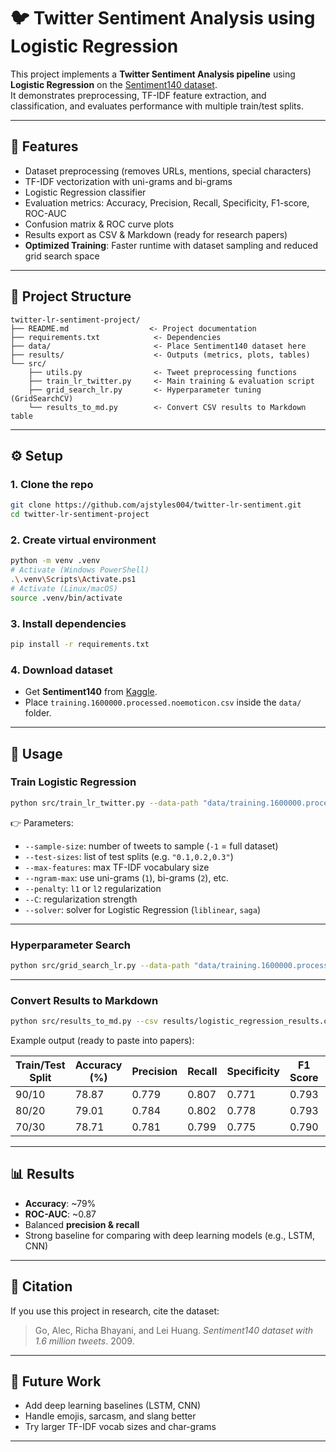 # 🐦 Twitter Sentiment Analysis using Logistic Regression

This project implements a **Twitter Sentiment Analysis pipeline** using **Logistic Regression** on the [Sentiment140 dataset](https://www.kaggle.com/datasets/kazanova/sentiment140).  
It demonstrates preprocessing, TF-IDF feature extraction, and classification, and evaluates performance with multiple train/test splits.

---

## 📌 Features
- Dataset preprocessing (removes URLs, mentions, special characters)
- TF-IDF vectorization with uni-grams and bi-grams
- Logistic Regression classifier
- Evaluation metrics: Accuracy, Precision, Recall, Specificity, F1-score, ROC-AUC
- Confusion matrix & ROC curve plots
- Results export as CSV & Markdown (ready for research papers)
- **Optimized Training**: Faster runtime with dataset sampling and reduced grid search space

---

## 📂 Project Structure
```
twitter-lr-sentiment-project/
├── README.md                  <- Project documentation
├── requirements.txt            <- Dependencies
├── data/                       <- Place Sentiment140 dataset here
├── results/                    <- Outputs (metrics, plots, tables)
└── src/
    ├── utils.py                <- Tweet preprocessing functions
    ├── train_lr_twitter.py     <- Main training & evaluation script
    ├── grid_search_lr.py       <- Hyperparameter tuning (GridSearchCV)
    └── results_to_md.py        <- Convert CSV results to Markdown table
```

---

## ⚙️ Setup

### 1. Clone the repo
```bash
git clone https://github.com/ajstyles004/twitter-lr-sentiment.git
cd twitter-lr-sentiment-project
```

### 2. Create virtual environment
```bash
python -m venv .venv
# Activate (Windows PowerShell)
.\.venv\Scripts\Activate.ps1
# Activate (Linux/macOS)
source .venv/bin/activate
```

### 3. Install dependencies
```bash
pip install -r requirements.txt
```

### 4. Download dataset
- Get **Sentiment140** from [Kaggle](https://www.kaggle.com/datasets/kazanova/sentiment140).  
- Place `training.1600000.processed.noemoticon.csv` inside the `data/` folder.

---

## 🚀 Usage

### Train Logistic Regression
```bash
python src/train_lr_twitter.py --data-path "data/training.1600000.processed.noemoticon.csv" --sample-size 50000 --test-sizes "0.1,0.2,0.3" --max-features 10000 --ngram-max 2 --penalty l2 --C 1.0 --solver liblinear --out-dir results
```

👉 Parameters:
- `--sample-size`: number of tweets to sample (`-1` = full dataset)
- `--test-sizes`: list of test splits (e.g. `"0.1,0.2,0.3"`)
- `--max-features`: max TF-IDF vocabulary size
- `--ngram-max`: use uni-grams (`1`), bi-grams (`2`), etc.
- `--penalty`: `l1` or `l2` regularization
- `--C`: regularization strength
- `--solver`: solver for Logistic Regression (`liblinear`, `saga`)

---

### Hyperparameter Search
```bash
python src/grid_search_lr.py --data-path "data/training.1600000.processed.noemoticon.csv" --sample-size 50000 --test-size 0.2
```

---

### Convert Results to Markdown
```bash
python src/results_to_md.py --csv results/logistic_regression_results.csv
```
Example output (ready to paste into papers):

| Train/Test Split | Accuracy (%) | Precision | Recall | Specificity | F1 Score | ROC-AUC |
|------------------|--------------|-----------|--------|-------------|----------|---------|
| 90/10            | 78.87        | 0.779     | 0.807  | 0.771       | 0.793    | 0.870   |
| 80/20            | 79.01        | 0.784     | 0.802  | 0.778       | 0.793    | 0.870   |
| 70/30            | 78.71        | 0.781     | 0.799  | 0.775       | 0.790    | 0.868   |

---

## 📊 Results
- **Accuracy**: ~79%
- **ROC-AUC**: ~0.87
- Balanced **precision & recall**
- Strong baseline for comparing with deep learning models (e.g., LSTM, CNN)

---

## 📝 Citation
If you use this project in research, cite the dataset:
> Go, Alec, Richa Bhayani, and Lei Huang. *Sentiment140 dataset with 1.6 million tweets*. 2009.

---

## 📌 Future Work
- Add deep learning baselines (LSTM, CNN)
- Handle emojis, sarcasm, and slang better
- Try larger TF-IDF vocab sizes and char-grams

---


